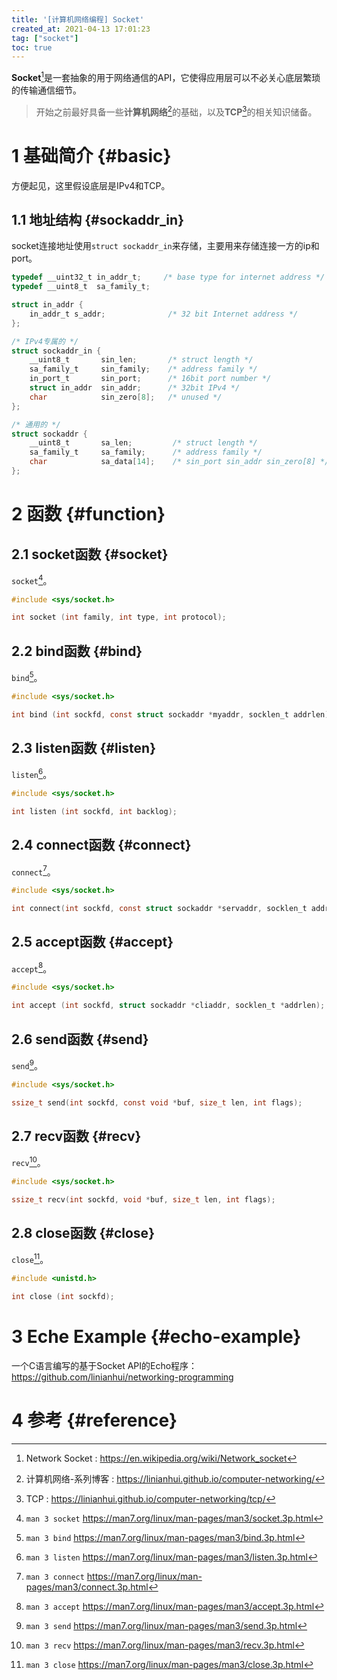 ```yaml
---
title: '[计算机网络编程] Socket'
created_at: 2021-04-13 17:01:23
tag: ["socket"]
toc: true
---
```


**Socket**[^socket]是一套抽象的用于网络通信的API，它使得应用层可以不必关心底层繁琐的传输通信细节。
> 开始之前最好具备一些**计算机网络**[^computer-networking]的基础，以及**TCP**[^tcp]的相关知识储备。

# 1 基础简介 {#basic}

方便起见，这里假设底层是IPv4和TCP。
## 1.1 地址结构 {#sockaddr_in}

socket连接地址使用`struct sockaddr_in`来存储，主要用来存储连接一方的ip和port。

```c
typedef __uint32_t in_addr_t;     /* base type for internet address */
typedef __uint8_t  sa_family_t; 

struct in_addr {
    in_addr_t s_addr;              /* 32 bit Internet address */
};

/* IPv4专属的 */
struct sockaddr_in {
    __uint8_t       sin_len;       /* struct length */
    sa_family_t     sin_family;    /* address family */
    in_port_t       sin_port;      /* 16bit port number */
    struct in_addr  sin_addr;      /* 32bit IPv4 */
    char            sin_zero[8];   /* unused */
};

/* 通用的 */
struct sockaddr {
    __uint8_t       sa_len;         /* struct length */
    sa_family_t     sa_family;      /* address family */
    char            sa_data[14];    /* sin_port sin_addr sin_zero[8] */
};
```



# 2 函数 {#function}

## 2.1 socket函数 {#socket}

`socket`[^man-socket]。

```c
#include <sys/socket.h>

int socket (int family, int type, int protocol);
```
## 2.2 bind函数 {#bind}

`bind`[^man-bind]。

```c
#include <sys/socket.h>

int bind (int sockfd, const struct sockaddr *myaddr, socklen_t addrlen);
```

## 2.3 listen函数 {#listen}

`listen`[^man-listen]。

```c
#include <sys/socket.h>

int listen (int sockfd, int backlog);
```

## 2.4 connect函数 {#connect}

`connect`[^man-connect]。

```c
#include <sys/socket.h>

int connect(int sockfd, const struct sockaddr *servaddr, socklen_t addrlen);
```

## 2.5 accept函数 {#accept}

`accept`[^man-accept]。

```c
#include <sys/socket.h>

int accept (int sockfd, struct sockaddr *cliaddr, socklen_t *addrlen);
```

## 2.6 send函数 {#send}

`send`[^man-send]。

```c
#include <sys/socket.h>

ssize_t send(int sockfd, const void *buf, size_t len, int flags);
```

## 2.7 recv函数 {#recv}

`recv`[^man-recv]。

```c
#include <sys/socket.h>

ssize_t recv(int sockfd, void *buf, size_t len, int flags);
```

## 2.8 close函数 {#close}

`close`[^man-close]。

```C
#include <unistd.h>

int close (int sockfd);
```

# 3 Eche Example {#echo-example}

一个C语言编写的基于Socket API的Echo程序：<https://github.com/linianhui/networking-programming>

# 4 参考 {#reference}

[^socket]: Network Socket : <https://en.wikipedia.org/wiki/Network_socket>
[^computer-networking]: 计算机网络-系列博客 : <https://linianhui.github.io/computer-networking/>
[^tcp]: TCP : <https://linianhui.github.io/computer-networking/tcp/>
[^man-socket]: `man 3 socket` <https://man7.org/linux/man-pages/man3/socket.3p.html>
[^man-bind]: `man 3 bind` <https://man7.org/linux/man-pages/man3/bind.3p.html>
[^man-listen]: `man 3 listen` <https://man7.org/linux/man-pages/man3/listen.3p.html>
[^man-connect]: `man 3 connect` <https://man7.org/linux/man-pages/man3/connect.3p.html>
[^man-accept]: `man 3 accept` <https://man7.org/linux/man-pages/man3/accept.3p.html>
[^man-send]: `man 3 send` <https://man7.org/linux/man-pages/man3/send.3p.html>
[^man-recv]: `man 3 recv` <https://man7.org/linux/man-pages/man3/recv.3p.html>
[^man-close]: `man 3 close` <https://man7.org/linux/man-pages/man3/close.3p.html>
